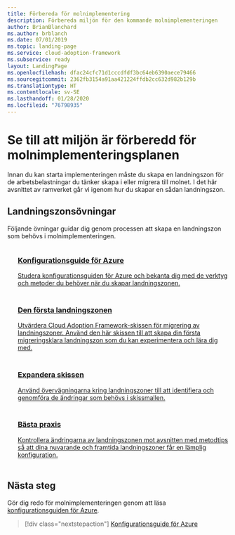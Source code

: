 ```yaml
---
title: Förbereda för molnimplementering
description: Förbereda miljön för den kommande molnimplementeringen
author: BrianBlanchard
ms.author: brblanch
ms.date: 07/01/2019
ms.topic: landing-page
ms.service: cloud-adoption-framework
ms.subservice: ready
layout: LandingPage
ms.openlocfilehash: dfac24cfc71d1cccdfdf3bc64eb6390aece79466
ms.sourcegitcommit: 2362fb3154a91aa421224ffdb2cc632d982b129b
ms.translationtype: HT
ms.contentlocale: sv-SE
ms.lasthandoff: 01/28/2020
ms.locfileid: "76798935"
---
```

<!-- markdownlint-disable MD026 -->

# <a name="ensure-the-environment-is-prepared-for-the-cloud-adoption-plan"></a>Se till att miljön är förberedd för molnimplementeringsplanen

Innan du kan starta implementeringen måste du skapa en landningszon för de arbetsbelastningar du tänker skapa i eller migrera till molnet. I det här avsnittet av ramverket går vi igenom hur du skapar en sådan landningszon.

## <a name="landing-zone-exercises"></a>Landningszonsövningar

Följande övningar guidar dig genom processen att skapa en landningszon som behövs i molnimplementeringen.

<!-- markdownlint-disable MD033 -->

<ul class="panelContent cardsF">
    <li style="display: flex; flex-direction: column;">
        <a href="./azure-setup-guide/index.md">
            <div class="cardSize">
                <div class="cardPadding" style="padding-bottom:10px;">
                    <div class="card" style="padding-bottom:10px;">
                        <div class="cardImageOuter">
                            <div class="cardImage">
                                <img alt="" src="../_images/icons/1.png" data-linktype="external">
                            </div>
                        </div>
                        <div class="cardText" style="padding-left:0px;">
                            <h3>Konfigurationsguide för Azure</h3>
Studera konfigurationsguiden för Azure och bekanta dig med de verktyg och metoder du behöver när du skapar landningszonen.
                        </div>
                    </div>
                </div>
            </div>
        </a>
    </li>
    <li style="display: flex; flex-direction: column;">
        <a href="./azure-setup-guide/migration-landing-zone.md">
            <div class="cardSize">
                <div class="cardPadding" style="padding-bottom:10px;">
                    <div class="card" style="padding-bottom:10px;">
                        <div class="cardImageOuter">
                            <div class="cardImage">
                                <img alt="" src="../_images/icons/2.png" data-linktype="external">
                            </div>
                        </div>
                        <div class="cardText" style="padding-left:0px;">
                            <h3>Den första landningszonen</h3>
Utvärdera Cloud Adoption Framework-skissen för migrering av landningszoner. Använd den här skissen till att skapa din första migreringsklara landningszon som du kan experimentera och lära dig med.
                        </div>
                    </div>
                </div>
            </div>
        </a>
    </li>
    <li style="display: flex; flex-direction: column;">
        <a href="./considerations/index.md">
            <div class="cardSize">
                <div class="cardPadding" style="padding-bottom:10px;">
                    <div class="card" style="padding-bottom:10px;">
                        <div class="cardImageOuter">
                            <div class="cardImage">
                                <img alt="" src="../_images/icons/3.png" data-linktype="external">
                            </div>
                        </div>
                        <div class="cardText" style="padding-left:0px;">
                            <h3>Expandera skissen</h3>
Använd övervägningarna kring landningszoner till att identifiera och genomföra de ändringar som behövs i skissmallen.
                        </div>
                    </div>
                </div>
            </div>
        </a>
    </li>
    <li style="display: flex; flex-direction: column;">
        <a href="./azure-best-practices/index.md">
            <div class="cardSize">
                <div class="cardPadding" style="padding-bottom:10px;">
                    <div class="card" style="padding-bottom:10px;">
                        <div class="cardImageOuter">
                            <div class="cardImage">
                                <img alt="" src="../_images/icons/4.png" data-linktype="external">
                            </div>
                        </div>
                        <div class="cardText" style="padding-left:0px;">
                            <h3>Bästa praxis</h3>
Kontrollera ändringarna av landningszonen mot avsnitten med metodtips så att dina nuvarande och framtida landningszoner får en lämplig konfiguration.
                        </div>
                    </div>
                </div>
            </div>
        </a>
    </li>
</ul>

<!-- markdownlint-enable MD033 -->

## <a name="next-steps"></a>Nästa steg

Gör dig redo för molnimplementeringen genom att läsa [konfigurationsguiden för Azure](./azure-setup-guide/index.md).

> [!div class="nextstepaction"]
> [Konfigurationsguide för Azure](./azure-setup-guide/index.md)
